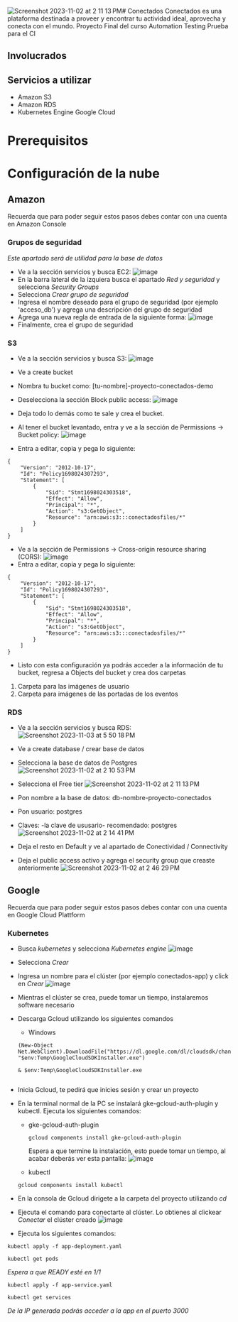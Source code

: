 ![Screenshot 2023-11-02 at 2 11 13 PM](https://github.com/mp4402/proyecto-cloud/assets/61555440/f6b44ced-1bc7-4899-963d-6f48f2ce4343)# Conectados
Conectados es una plataforma destinada a proveer y encontrar tu actividad ideal, aprovecha y conecta con el mundo.
Proyecto Final del curso Automation Testing
Prueba para el CI

## Involucrados

## Servicios a utilizar
* Amazon S3
* Amazon RDS
* Kubernetes Engine Google Cloud
# Prerequisitos

# Configuración de la nube
## Amazon
Recuerda que para poder seguir estos pasos debes contar con una cuenta en Amazon Console
### Grupos de seguridad 
*Este apartado será de utilidad para la base de datos*

* Ve a la sección servicios y busca EC2:
![image](https://github.com/mp4402/proyecto-cloud/assets/69279232/2f05266c-56ff-41c9-aa7f-4122033bb558)
* En la barra lateral de la izquiera busca el apartado *Red y seguridad* y selecciona *Security Groups*
* Selecciona *Crear grupo de seguridad*
* Ingresa el nombre deseado para el grupo de seguridad (por ejemplo 'acceso_db') y agrega una descripción del grupo de seguridad
* Agrega una nueva regla de entrada de la siguiente forma:
  ![image](https://github.com/mp4402/proyecto-cloud/assets/69279232/f3f5e0f3-ef95-4d9c-b114-08a6c73f1c3e)
* Finalmente, crea el grupo de seguridad

### S3
* Ve a la sección servicios y busca S3:
![image](https://github.com/mp4402/proyecto-cloud/assets/61555440/3c28d446-b9df-448d-9b3d-e2642959c4cc)
* Ve a create bucket
* Nombra tu bucket como: [tu-nombre]-proyecto-conectados-demo
* Deselecciona la sección Block public access:
![image](https://github.com/mp4402/proyecto-cloud/assets/61555440/209977fe-0abf-4c50-8b44-4ba8a095c805)
* Deja todo lo demás como te sale y crea el bucket.

* Al tener el bucket levantado, entra y ve a la sección de Permissions -> Bucket policy:
![image](https://github.com/mp4402/proyecto-cloud/assets/61555440/bf0f1d1c-4357-45d1-b47e-85940e92c7a3)
* Entra a editar, copia y pega lo siguiente:
```
{
    "Version": "2012-10-17",
    "Id": "Policy1698024307293",
    "Statement": [
        {
            "Sid": "Stmt1698024303518",
            "Effect": "Allow",
            "Principal": "*",
            "Action": "s3:GetObject",
            "Resource": "arn:aws:s3:::conectadosfiles/*"
        }
    ]
}
```

* Ve a la sección de Permissions -> Cross-origin resource sharing (CORS):
![image](https://github.com/mp4402/proyecto-cloud/assets/61555440/6335f43f-a163-4de8-a7bb-a79301d0540f)
* Entra a editar, copia y pega lo siguiente:
```
{
    "Version": "2012-10-17",
    "Id": "Policy1698024307293",
    "Statement": [
        {
            "Sid": "Stmt1698024303518",
            "Effect": "Allow",
            "Principal": "*",
            "Action": "s3:GetObject",
            "Resource": "arn:aws:s3:::conectadosfiles/*"
        }
    ]
}
```

* Listo con esta configuración ya podrás acceder a la información de tu bucket, regresa a Objects del bucket y crea dos carpetas
1. Carpeta para las imágenes de usuario
2. Carpeta para imágenes de las portadas de los eventos
### RDS
* Ve a la sección servicios y busca RDS:
![Screenshot 2023-11-03 at 5 50 18 PM](https://github.com/mp4402/proyecto-cloud/assets/61555440/0528c616-4a91-41dc-abd7-1f3b60b0a462)
* Ve a create database / crear base de datos
* Selecciona la base de datos de Postgres
![Screenshot 2023-11-02 at 2 10 53 PM](https://github.com/mp4402/proyecto-cloud/assets/61555440/22a5c7bd-4380-416c-85a4-915fa3ef1aa6)
* Selecciona el Free tier
![Screenshot 2023-11-02 at 2 11 13 PM](https://github.com/mp4402/proyecto-cloud/assets/61555440/fd10d6bb-0a85-4865-b358-c8eb2e6a33c9)
* Pon nombre a la base de datos: db-nombre-proyecto-conectados
* Pon usuario: postgres
* Claves: -la clave de ususario- recomendado: postgres
![Screenshot 2023-11-02 at 2 14 41 PM](https://github.com/mp4402/proyecto-cloud/assets/61555440/e3f3fee4-03bf-4b2e-a5de-2cc85e450969)


* Deja el resto en Default y ve al apartado de Conectividad / Connectivity
* Deja el public access activo y agrega el security group que creaste anteriormente
![Screenshot 2023-11-02 at 2 46 29 PM](https://github.com/mp4402/proyecto-cloud/assets/61555440/4c1c7dd5-dece-468e-b2d3-ee86bd4cfc0f)

## Google
Recuerda que para poder seguir estos pasos debes contar con una cuenta en Google Cloud Plattform

### Kubernetes
* Busca *kubernetes* y selecciona *Kubernetes engine*
![image](https://github.com/mp4402/proyecto-cloud/assets/69279232/62936ea9-7733-4109-a60b-c24066c98b73)
* Selecciona *Crear*
* Ingresa un nombre para el clúster (por ejemplo conectados-app) y click en *Crear*
![image](https://github.com/mp4402/proyecto-cloud/assets/69279232/f933060e-1e8b-47db-8d61-2153ad1bbbdf)
* Mientras el clúster se crea, puede tomar un tiempo, instalaremos software necesario
* Descarga Gcloud utilizando los siguientes comandos
  * Windows  
  ```
  (New-Object Net.WebClient).DownloadFile("https://dl.google.com/dl/cloudsdk/channels/rapid/GoogleCloudSDKInstaller.exe", "$env:Temp\GoogleCloudSDKInstaller.exe")

  & $env:Temp\GoogleCloudSDKInstaller.exe
    
  ```
  
* Inicia Gcloud, te pedirá que inicies sesión y crear un proyecto
* En la terminal normal de la PC se instalará gke-gcloud-auth-plugin y kubectl. Ejecuta los siguientes comandos:
  * gke-gcloud-auth-plugin
    ```
    gcloud components install gke-gcloud-auth-plugin
    ```
    Espera a que termine la instalación, esto puede tomar un tiempo, al acabar deberás ver esta pantalla:
    ![image](https://github.com/mp4402/proyecto-cloud/assets/69279232/f846f5bd-839e-4597-973d-57857e018b38)

  *  kubectl
    ```
    gcloud components install kubectl
    ```
    
*   En la consola de Gcloud dirigete a la carpeta del proyecto utilizando *cd*
*   Ejecuta el comando para conectarte al clúster. Lo obtienes al clickear *Conectar* el clúster creado
![image](https://github.com/mp4402/proyecto-cloud/assets/69279232/3cb66780-51dd-4f31-98c9-d217969f1203)
*   Ejecuta los siguientes comandos:
  ```
  kubectl apply -f app-deployment.yaml
  ```
  ```
  kubectl get pods
  ```
  *Espera a que READY esté en 1/1*
  ```
  kubectl apply -f app-service.yaml
  ```

  ```
  kubectl get services
  ```
  *De la IP generada podrás acceder a la app en el puerto 3000*
